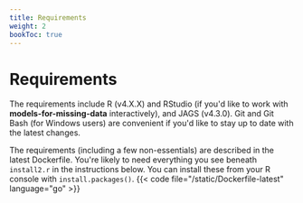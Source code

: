 ```yaml
---
title: Requirements
weight: 2
bookToc: true
---
```


# Requirements

The requirements include R (v4.X.X) and RStudio (if you'd like to work with __models-for-missing-data__ interactively), and JAGS (v4.3.0). Git and Git Bash (for Windows users) are convenient if you'd like to stay up to date with the latest changes.

The requirements (including a few non-essentials) are described in the latest Dockerfile. You're likely to need everything you see beneath `install2.r` in the instructions below. You can install these from your R console with `install.packages()`.
{{< code file="/static/Dockerfile-latest" language="go" >}}
